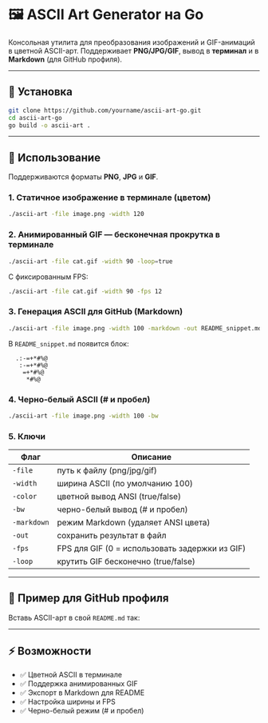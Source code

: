 # 🖼️ ASCII Art Generator на Go

Консольная утилита для преобразования изображений и GIF-анимаций в цветной ASCII-арт.
Поддерживает **PNG/JPG/GIF**, вывод в **терминал** и в **Markdown** (для GitHub профиля).

---

## 🚀 Установка

```bash
git clone https://github.com/yourname/ascii-art-go.git
cd ascii-art-go
go build -o ascii-art .
```

---

## 📸 Использование

Поддерживаются форматы **PNG**, **JPG** и **GIF**.

### 1. Статичное изображение в терминале (цветом)

```bash
./ascii-art -file image.png -width 120
```

### 2. Анимированный GIF — бесконечная прокрутка в терминале

```bash
./ascii-art -file cat.gif -width 90 -loop=true
```

С фиксированным FPS:

```bash
./ascii-art -file cat.gif -width 90 -fps 12
```

### 3. Генерация ASCII для GitHub (Markdown)

```bash
./ascii-art -file image.png -width 100 -markdown -out README_snippet.md
```

В `README_snippet.md` появится блок:

```text
  .:-=+*#%@
   :-=+*#%@
    =+*#%@
     *#%@
```

### 4. Черно-белый ASCII (# и пробел)

```bash
./ascii-art -file image.png -width 100 -bw
```

### 5. Ключи

| Флаг        | Описание                                       |
| ----------- | ---------------------------------------------- |
| `-file`     | путь к файлу (png/jpg/gif)                     |
| `-width`    | ширина ASCII (по умолчанию 100)                |
| `-color`    | цветной вывод ANSI (true/false)                |
| `-bw`       | черно-белый вывод (# и пробел)                 |
| `-markdown` | режим Markdown (удаляет ANSI цвета)            |
| `-out`      | сохранить результат в файл                     |
| `-fps`      | FPS для GIF (0 = использовать задержки из GIF) |
| `-loop`     | крутить GIF бесконечно (true/false)            |

---

## 📖 Пример для GitHub профиля

Вставь ASCII-арт в свой `README.md` так:

---

## ⚡ Возможности

- ✅ Цветной ASCII в терминале
- ✅ Поддержка анимированных GIF
- ✅ Экспорт в Markdown для README
- ✅ Настройка ширины и FPS
- ✅ Черно-белый режим (# и пробел)
